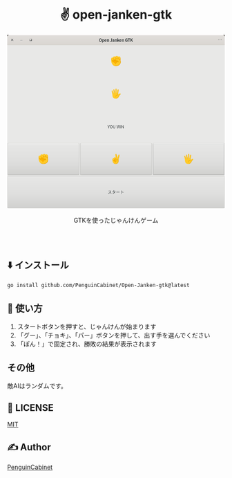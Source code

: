 <div align="center">

# ✌ open-janken-gtk

![img](/img/output.png)

GTKを使ったじゃんけんゲーム

<br>
<br>
</div>

## ⬇️ インストール
```bash
go install github.com/PenguinCabinet/Open-Janken-gtk@latest
```


## 🔨 使い方
1. スタートボタンを押すと、じゃんけんが始まります    
2. 「グー」、「チョキ」、「パー」ボタンを押して、出す手を選んでください
3. 「ぽん！」で固定され、勝敗の結果が表示されます

## その他
敵AIはランダムです。

## 🎫 LICENSE

[MIT](./LICENSE)

## ✍ Author

[PenguinCabinet](https://github.com/PenguinCabinet)
